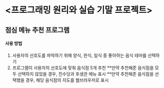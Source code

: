 # <프로그래밍 원리와 실습 기말 프로젝트>


## 점심 메뉴 추천 프로그램


#### 사용 방법
1. 사용자의 선호도를 파악하기 위해 양식, 한식, 일식 중 좋아하는 음식 테마를 선택하기
2. 프로그램이 사용자의 선호도에 맞춰 음식점 5개 추천
**만약 추천해준 음식점을 모두 선택하지 않았을 경우, 진수당과 후생관 메뉴 표시
**만약 추천해준 음식점을 선택했을 경우, 해당 음식점의 지도를 웹브라우저로 표시
